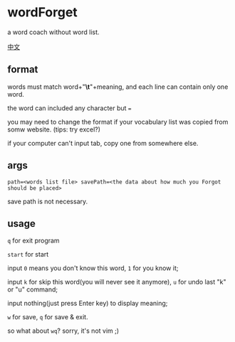 # wordForget
a word coach without word list.

[中文](README_CN.md)

## format
words must match word+"**\\t**"+meaning, and each line can contain only one word.

the word can included any character but `=`

you may need to change the format if your vocabulary list was copied from somw website. (tips: try excel?)

if your computer can't input tab, copy one from somewhere else.  

## args
`path=<words list file> savePath=<the data about how much you Forgot should be placed>`

save path is not necessary.

## usage 
`q` for exit program

`start` for start

input `0` means you don't know this word, `1` for you know it;

input `k` for skip this word(you will never see it anymore), `u` for undo last "k" or "u" command;

input nothing(just press Enter key) to display meaning;

`w` for save, `q` for save & exit.

so what about `wq`? sorry, it's not vim ;)
